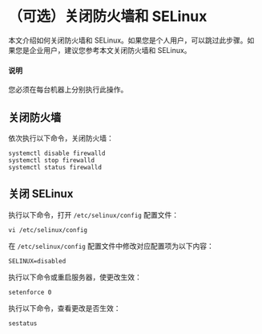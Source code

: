 # （可选）关闭防火墙和 SELinux

本文介绍如何关闭防火墙和 SELinux。如果您是个人用户，可以跳过此步骤。如果您是企业用户，建议您参考本文关闭防火墙和 SELinux。

<main id="notice" type='explain'>
  <h4>说明</h4>
  <p>您必须在每台机器上分别执行此操作。</p>
</main>

## 关闭防火墙

依次执行以下命令，关闭防火墙：

```shell
systemctl disable firewalld 
systemctl stop firewalld
systemctl status firewalld
```

## 关闭 SELinux

执行以下命令，打开 `/etc/selinux/config` 配置文件：

```shell
vi /etc/selinux/config
```

在 `/etc/selinux/config` 配置文件中修改对应配置项为以下内容：

```shell
SELINUX=disabled
```

执行以下命令或重启服务器，使更改生效：

```shell
setenforce 0
```

执行以下命令，查看更改是否生效：

```shell
sestatus
```

